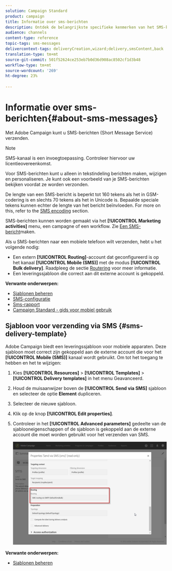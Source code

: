 ```yaml
---
solution: Campaign Standard
product: campaign
title: Informatie over sms-berichten
description: Ontdek de belangrijkste specifieke kenmerken van het SMS-kanaal in Adobe Campaign.
audience: channels
content-type: reference
topic-tags: sms-messages
delivercontext-tags: deliveryCreation,wizard;delivery,smsContent,back
translation-type: tm+mt
source-git-commit: 501f52624ce253eb7b0d36d908ac8502cf1d3b48
workflow-type: tm+mt
source-wordcount: '269'
ht-degree: 23%

---
```



# Informatie over sms-berichten{#about-sms-messages}

Met Adobe Campaign kunt u SMS-berichten (Short Message Service) verzenden.

>[!NOTE]
>
>SMS-kanaal is een invoegtoepassing. Controleer hiervoor uw licentieovereenkomst.

Voor SMS-berichten kunt u alleen in tekstindeling berichten maken, wijzigen en personaliseren. Je kunt ook een voorbeeld van je SMS-berichten bekijken voordat ze worden verzonden.

De lengte van een SMS-bericht is beperkt tot 160 tekens als het in GSM-codering is en slechts 70 tekens als het in Unicode is. Bepaalde speciale tekens kunnen echter de lengte van het bericht beïnvloeden. For more on this, refer to the [SMS encoding](../../administration/using/configuring-sms-channel.md#sms-encoding--length-and-transliteration) section.

SMS-berichten kunnen worden gemaakt via het **[!UICONTROL Marketing activities]** menu, een campagne of een workflow. Zie [Een SMS-bericht](../../channels/using/creating-an-sms-message.md)maken.

Als u SMS-berichten naar een mobiele telefoon wilt verzenden, hebt u het volgende nodig:

* Een extern **[!UICONTROL Routing]**-account dat geconfigureerd is op het kanaal **[!UICONTROL Mobile (SMS)]** met de modus **[!UICONTROL Bulk delivery]**. Raadpleeg de sectie [Routering](../../administration/using/configuring-sms-channel.md#defining-an-sms-routing) voor meer informatie.
* Een leveringssjabloon die correct aan dit externe account is gekoppeld.

**Verwante onderwerpen:**

* [Sjablonen beheren](../../start/using/marketing-activity-templates.md)
* [SMS-configuratie](../../administration/using/configuring-sms-channel.md#defining-an-sms-routing)
* [Sms-rapport](../../reporting/using/sms-report.md)
* [Campaign Standard - gids voor mobiel gebruik](https://helpx.adobe.com/nl/campaign/kb/acs-mobile.html)

## Sjabloon voor verzending via SMS {#sms-delivery-template}

Adobe Campaign biedt een leveringssjabloon voor mobiele apparaten. Deze sjabloon moet correct zijn gekoppeld aan de externe account die voor het **[!UICONTROL Mobile (SMS)]** kanaal wordt gebruikt. Om tot het toegang te hebben en het te wijzigen:

1. Kies **[!UICONTROL Resources]** > **[!UICONTROL Templates]** > **[!UICONTROL Delivery templates]** in het menu Geavanceerd.
1. Houd de muisaanwijzer boven de **[!UICONTROL Send via SMS]** sjabloon en selecteer de optie **Element** dupliceren.
1. Selecteer de nieuwe sjabloon.
1. Klik op de knop **[!UICONTROL Edit properties]**.
1. Controleer in het **[!UICONTROL Advanced parameters]** gedeelte van de sjablooneigenschappen of de sjabloon is gekoppeld aan de externe account die moet worden gebruikt voor het verzenden van SMS.

   ![](assets/sms_template.png)

**Verwante onderwerpen:**

* [Sjablonen beheren](../../start/using/marketing-activity-templates.md)

